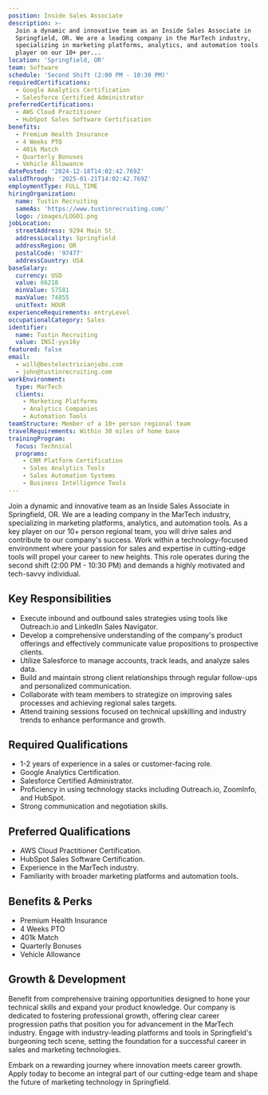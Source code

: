 ```yaml
---
position: Inside Sales Associate
description: >-
  Join a dynamic and innovative team as an Inside Sales Associate in
  Springfield, OR. We are a leading company in the MarTech industry,
  specializing in marketing platforms, analytics, and automation tools. As a key
  player on our 10+ per...
location: 'Springfield, OR'
team: Software
schedule: 'Second Shift (2:00 PM - 10:30 PM)'
requiredCertifications:
  - Google Analytics Certification
  - Salesforce Certified Administrator
preferredCertifications:
  - AWS Cloud Practitioner
  - HubSpot Sales Software Certification
benefits:
  - Premium Health Insurance
  - 4 Weeks PTO
  - 401k Match
  - Quarterly Bonuses
  - Vehicle Allowance
datePosted: '2024-12-18T14:02:42.769Z'
validThrough: '2025-01-21T14:02:42.769Z'
employmentType: FULL_TIME
hiringOrganization:
  name: Tustin Recruiting
  sameAs: 'https://www.tustinrecruiting.com/'
  logo: /images/LOGO1.png
jobLocation:
  streetAddress: 9294 Main St.
  addressLocality: Springfield
  addressRegion: OR
  postalCode: '97477'
  addressCountry: USA
baseSalary:
  currency: USD
  value: 66218
  minValue: 57581
  maxValue: 74855
  unitText: HOUR
experienceRequirements: entryLevel
occupationalCategory: Sales
identifier:
  name: Tustin Recruiting
  value: INSI-yyx16y
featured: false
email:
  - will@bestelectricianjobs.com
  - john@tustinrecruiting.com
workEnvironment:
  type: MarTech
  clients:
    - Marketing Platforms
    - Analytics Companies
    - Automation Tools
teamStructure: Member of a 10+ person regional team
travelRequirements: Within 30 miles of home base
trainingProgram:
  focus: Technical
  programs:
    - CRM Platform Certification
    - Sales Analytics Tools
    - Sales Automation Systems
    - Business Intelligence Tools
---
```



Join a dynamic and innovative team as an Inside Sales Associate in Springfield, OR. We are a leading company in the MarTech industry, specializing in marketing platforms, analytics, and automation tools. As a key player on our 10+ person regional team, you will drive sales and contribute to our company's success. Work within a technology-focused environment where your passion for sales and expertise in cutting-edge tools will propel your career to new heights. This role operates during the second shift (2:00 PM - 10:30 PM) and demands a highly motivated and tech-savvy individual.

## Key Responsibilities

- Execute inbound and outbound sales strategies using tools like Outreach.io and LinkedIn Sales Navigator.
- Develop a comprehensive understanding of the company's product offerings and effectively communicate value propositions to prospective clients.
- Utilize Salesforce to manage accounts, track leads, and analyze sales data.
- Build and maintain strong client relationships through regular follow-ups and personalized communication.
- Collaborate with team members to strategize on improving sales processes and achieving regional sales targets.
- Attend training sessions focused on technical upskilling and industry trends to enhance performance and growth.

## Required Qualifications

- 1-2 years of experience in a sales or customer-facing role.
- Google Analytics Certification.
- Salesforce Certified Administrator.
- Proficiency in using technology stacks including Outreach.io, ZoomInfo, and HubSpot.
- Strong communication and negotiation skills.

## Preferred Qualifications

- AWS Cloud Practitioner Certification.
- HubSpot Sales Software Certification.
- Experience in the MarTech industry.
- Familiarity with broader marketing platforms and automation tools.

## Benefits & Perks

- Premium Health Insurance
- 4 Weeks PTO
- 401k Match
- Quarterly Bonuses
- Vehicle Allowance

## Growth & Development

Benefit from comprehensive training opportunities designed to hone your technical skills and expand your product knowledge. Our company is dedicated to fostering professional growth, offering clear career progression paths that position you for advancement in the MarTech industry. Engage with industry-leading platforms and tools in Springfield's burgeoning tech scene, setting the foundation for a successful career in sales and marketing technologies.

Embark on a rewarding journey where innovation meets career growth. Apply today to become an integral part of our cutting-edge team and shape the future of marketing technology in Springfield.